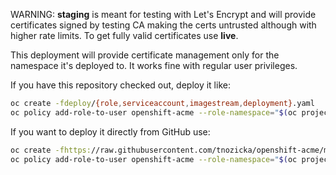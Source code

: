 WARNING: **staging** is meant for testing with Let's Encrypt and will provide certificates signed by testing CA making the certs untrusted although with higher rate limits. To get fully valid certificates use **live**.

This deployment will provide certificate management only for the namespace it's deployed to. It works fine with regular user privileges.

If you have this repository checked out, deploy it like: 

```bash
oc create -fdeploy/{role,serviceaccount,imagestream,deployment}.yaml
oc policy add-role-to-user openshift-acme --role-namespace="$(oc project --short)" -z openshift-acme
```

If you want to deploy it directly from GitHub use:

```bash
oc create -fhttps://raw.githubusercontent.com/tnozicka/openshift-acme/master/deploy/letsencrypt-staging/single-namespace/{clusterrole,serviceaccount,imagestream,deployment}.yaml
oc policy add-role-to-user openshift-acme --role-namespace="$(oc project --short)" -z openshift-acme
```

